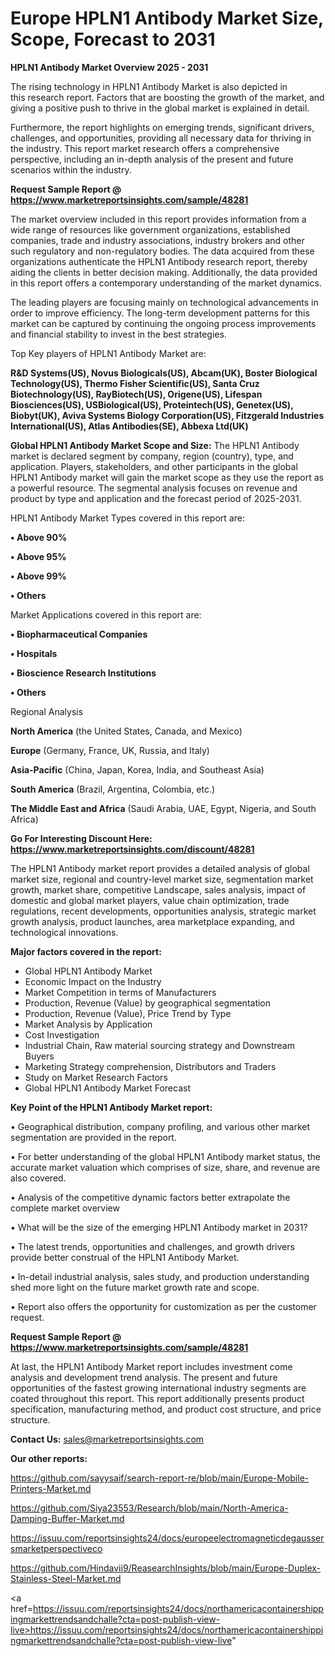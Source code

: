 # Europe HPLN1 Antibody Market Size, Scope, Forecast to 2031

<Strong> HPLN1 Antibody Market Overview 2025 - 2031</strong>

The rising technology in HPLN1 Antibody Market is also depicted in this research report. Factors that are boosting the growth of the market, and giving a positive push to thrive in the global market is explained in detail.

Furthermore, the report highlights on emerging trends, significant drivers, challenges, and opportunities, providing all necessary data for thriving in the industry. This report market research offers a comprehensive perspective, including an in-depth analysis of the present and future scenarios within the industry.

<strong>Request Sample Report @ <a href=https://www.marketreportsinsights.com/sample/48281>https://www.marketreportsinsights.com/sample/48281</a></strong>

The market overview included in this report provides information from a wide range of resources like government organizations, established companies, trade and industry associations, industry brokers and other such regulatory and non-regulatory bodies. The data acquired from these organizations authenticate the HPLN1 Antibody research report, thereby aiding the clients in better decision making. Additionally, the data provided in this report offers a contemporary understanding of the market dynamics.

The leading players are focusing mainly on technological advancements in order to improve efficiency. The long-term development patterns for this market can be captured by continuing the ongoing process improvements and financial stability to invest in the best strategies.

Top Key players of HPLN1 Antibody Market are:

<strong>R&D Systems(US), Novus Biologicals(US), Abcam(UK), Boster Biological Technology(US), Thermo Fisher Scientific(US), Santa Cruz Biotechnology(US), RayBiotech(US), Origene(US), Lifespan Biosciences(US), USBiological(US), Proteintech(US), Genetex(US), Biobyt(UK), Aviva Systems Biology Corporation(US), Fitzgerald Industries International(US), Atlas Antibodies(SE), Abbexa Ltd(UK)</strong>

<strong><b>Global HPLN1 Antibody Market Scope and Size:</b></strong>
The HPLN1 Antibody market is declared segment by company, region (country), type, and application. Players, stakeholders, and other participants in the global HPLN1 Antibody market will gain the market scope as they use the report as a powerful resource. The segmental analysis focuses on revenue and product by type and application and the forecast period of 2025-2031.

HPLN1 Antibody Market Types covered in this report are:

<strong>•  Above 90%

•  Above 95%

•  Above 99%

•  Others</strong>

Market Applications covered in this report are:

<strong>•  Biopharmaceutical Companies

•  Hospitals

•  Bioscience Research Institutions

•  Others</strong> 

Regional Analysis

<strong>North America</strong> (the United States, Canada, and Mexico)

<strong>Europe</strong> (Germany, France, UK, Russia, and Italy)

<strong>Asia-Pacific</strong> (China, Japan, Korea, India, and Southeast Asia)

<strong>South America</strong> (Brazil, Argentina, Colombia, etc.)

<strong>The Middle East and Africa</strong> (Saudi Arabia, UAE, Egypt, Nigeria, and South Africa)

<strong>Go For Interesting Discount Here: <a href=https://www.marketreportsinsights.com/discount/48281>https://www.marketreportsinsights.com/discount/48281</a></strong>

The HPLN1 Antibody market report provides a detailed analysis of global market size, regional and country-level market size, segmentation market growth, market share, competitive Landscape, sales analysis, impact of domestic and global market players, value chain optimization, trade regulations, recent developments, opportunities analysis, strategic market growth analysis, product launches, area marketplace expanding, and technological innovations.

<strong><b>Major factors covered in the report:</b></strong>
<ul>
  <li>Global HPLN1 Antibody Market </li>
  <li>Economic Impact on the Industry</li>
  <li>Market Competition in terms of Manufacturers</li>
  <li>Production, Revenue (Value) by geographical segmentation</li>
  <li>Production, Revenue (Value), Price Trend by Type</li>
  <li>Market Analysis by Application</li>
  <li>Cost Investigation</li>
  <li>Industrial Chain, Raw material sourcing strategy and Downstream Buyers</li>
  <li>Marketing Strategy comprehension, Distributors and Traders</li>
  <li>Study on Market Research Factors</li>
  <li>Global HPLN1 Antibody Market Forecast</li>
</ul>

<strong><b>Key Point of the HPLN1 Antibody Market report:</b></strong>

• Geographical distribution, company profiling, and various other market segmentation are provided in the report.

• For better understanding of the global HPLN1 Antibody market status, the accurate market valuation which comprises of size, share, and revenue are also covered.

• Analysis of the competitive dynamic factors better extrapolate the complete market overview

• What will be the size of the emerging HPLN1 Antibody market in 2031?

• The latest trends, opportunities and challenges, and growth drivers provide better construal of the HPLN1 Antibody Market.

• In-detail industrial analysis, sales study, and production understanding shed more light on the future market growth rate and scope.

• Report also offers the opportunity for customization as per the customer request.

<strong>Request Sample Report @ <a href=https://www.marketreportsinsights.com/sample/48281>https://www.marketreportsinsights.com/sample/48281</a></strong>

At last, the HPLN1 Antibody Market report includes investment come analysis and development trend analysis. The present and future opportunities of the fastest growing international industry segments are coated throughout this report. This report additionally presents product specification, manufacturing method, and product cost structure, and price structure.

<strong>Contact Us:</strong>
sales@marketreportsinsights.com

<strong>Our other reports:</strong>

<a href=https://github.com/sayysaif/search-report-re/blob/main/Europe-Mobile-Printers-Market.md>https://github.com/sayysaif/search-report-re/blob/main/Europe-Mobile-Printers-Market.md</a>

<a href=https://github.com/Siya23553/Research/blob/main/North-America-Damping-Buffer-Market.md>https://github.com/Siya23553/Research/blob/main/North-America-Damping-Buffer-Market.md</a>

<a href=https://issuu.com/reportsinsights24/docs/europeelectromagneticdegaussersmarketperspectiveco>https://issuu.com/reportsinsights24/docs/europeelectromagneticdegaussersmarketperspectiveco</a>

<a href=https://github.com/Hindavii9/ReasearchInsights/blob/main/Europe-Duplex-Stainless-Steel-Market.md>https://github.com/Hindavii9/ReasearchInsights/blob/main/Europe-Duplex-Stainless-Steel-Market.md</a>

<a href=https://issuu.com/reportsinsights24/docs/northamericacontainershippingmarkettrendsandchalle?cta=post-publish-view-live>https://issuu.com/reportsinsights24/docs/northamericacontainershippingmarkettrendsandchalle?cta=post-publish-view-live</a>"
